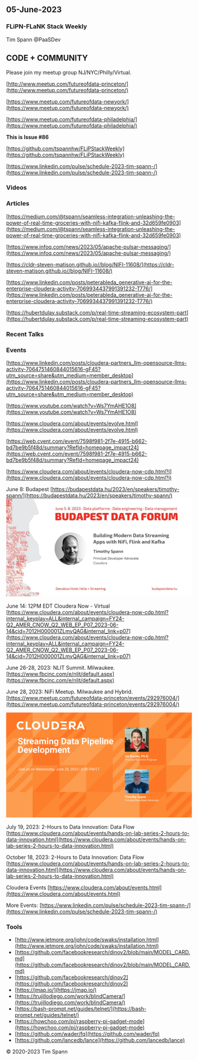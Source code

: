 
## 05-June-2023

### FLiPN-FLaNK Stack Weekly

Tim Spann @PaaSDev



## CODE + COMMUNITY


Please join my meetup group NJ/NYC/Philly/Virtual. 

[http://www.meetup.com/futureofdata-princeton/](http://www.meetup.com/futureofdata-princeton/)

[https://www.meetup.com/futureofdata-newyork/](https://www.meetup.com/futureofdata-newyork/)

[https://www.meetup.com/futureofdata-philadelphia/](https://www.meetup.com/futureofdata-philadelphia/)



**This is Issue #86**


[https://github.com/tspannhw/FLiPStackWeekly](https://github.com/tspannhw/FLiPStackWeekly)

[https://www.linkedin.com/pulse/schedule-2023-tim-spann-/](https://www.linkedin.com/pulse/schedule-2023-tim-spann-/)



### Videos



### Articles

[https://medium.com/@tspann/seamless-integration-unleashing-the-power-of-real-time-groceries-with-nifi-kafka-flink-and-32d659fe0903](https://medium.com/@tspann/seamless-integration-unleashing-the-power-of-real-time-groceries-with-nifi-kafka-flink-and-32d659fe0903)


[https://www.infoq.com/news/2023/05/apache-pulsar-messaging/](https://www.infoq.com/news/2023/05/apache-pulsar-messaging/)

[https://cldr-steven-matison.github.io//blog/NIFI-11608/](https://cldr-steven-matison.github.io//blog/NIFI-11608/)

[https://www.linkedin.com/posts/peterableda_generative-ai-for-the-enterprise-cloudera-activity-7069934437991391232-T776/](https://www.linkedin.com/posts/peterableda_generative-ai-for-the-enterprise-cloudera-activity-7069934437991391232-T776/)

[https://hubertdulay.substack.com/p/real-time-streaming-ecosystem-part](https://hubertdulay.substack.com/p/real-time-streaming-ecosystem-part)


### Recent Talks




### Events

[https://www.linkedin.com/posts/cloudera-partners_llm-opensource-llms-activity-7064751460844015616-gF45?utm_source=share&utm_medium=member_desktop](https://www.linkedin.com/posts/cloudera-partners_llm-opensource-llms-activity-7064751460844015616-gF45?utm_source=share&utm_medium=member_desktop)

[https://www.youtube.com/watch?v=Ws7YmAHE1O8](https://www.youtube.com/watch?v=Ws7YmAHE1O8)

[https://www.cloudera.com/about/events/evolve.html](https://www.cloudera.com/about/events/evolve.html)

[https://web.cvent.com/event/7598f981-2f7e-4915-b662-bd7be9b5f48d/summary?RefId=homepage_impact24](https://web.cvent.com/event/7598f981-2f7e-4915-b662-bd7be9b5f48d/summary?RefId=homepage_impact24)

[https://www.cloudera.com/about/events/cloudera-now-cdp.html?i](https://www.cloudera.com/about/events/cloudera-now-cdp.html?i)

June 8: Budapest
[https://budapestdata.hu/2023/en/speakers/timothy-spann/](https://budapestdata.hu/2023/en/speakers/timothy-spann/)
![budapest](https://github.com/tspannhw/FLiPStackWeekly/blob/main/images/TimBudapest1685102645433.jpeg?raw=true)

June 14:  12PM EDT
Cloudera Now - Virtual
[https://www.cloudera.com/about/events/cloudera-now-cdp.html?internal_keyplay=ALL&internal_campaign=FY24-Q2_AMER_CNOW_Q2_WEB_EP_P07_2023-06-14&cid=7012H000001ZLmyQAG&internal_link=p07](https://www.cloudera.com/about/events/cloudera-now-cdp.html?internal_keyplay=ALL&internal_campaign=FY24-Q2_AMER_CNOW_Q2_WEB_EP_P07_2023-06-14&cid=7012H000001ZLmyQAG&internal_link=p07)

June 26-28, 2023:  NLIT Summit.  Milwaukee.  
[https://www.fbcinc.com/e/nlit/default.aspx](https://www.fbcinc.com/e/nlit/default.aspx)

June 28, 2023:  NiFi Meetup.   Milwaukee and Hybrid.
[https://www.meetup.com/futureofdata-princeton/events/292976004/](https://www.meetup.com/futureofdata-princeton/events/292976004/)

![meetup](https://raw.githubusercontent.com/tspannhw/FLiPStackWeekly/main/images/junemeetup.jpg)

July 19, 2023:   2-Hours to Data Innovation:   Data Flow
[https://www.cloudera.com/about/events/hands-on-lab-series-2-hours-to-data-innovation.html](https://www.cloudera.com/about/events/hands-on-lab-series-2-hours-to-data-innovation.html)

October 18, 2023:  2-Hours to Data Innovation:   Data Flow
[https://www.cloudera.com/about/events/hands-on-lab-series-2-hours-to-data-innovation.html](https://www.cloudera.com/about/events/hands-on-lab-series-2-hours-to-data-innovation.html)

Cloudera Events
[https://www.cloudera.com/about/events.html](https://www.cloudera.com/about/events.html)

More Events:
[https://www.linkedin.com/pulse/schedule-2023-tim-spann-/](https://www.linkedin.com/pulse/schedule-2023-tim-spann-/)



### Tools

* [http://www.jetmore.org/john/code/swaks/installation.html](http://www.jetmore.org/john/code/swaks/installation.html)
* [https://github.com/facebookresearch/dinov2/blob/main/MODEL_CARD.md](https://github.com/facebookresearch/dinov2/blob/main/MODEL_CARD.md)
* [https://github.com/facebookresearch/dinov2](https://github.com/facebookresearch/dinov2)
* [https://jmap.io/](https://jmap.io/)
* [https://trujillodiego.com/work/blindCamera/](https://trujillodiego.com/work/blindCamera/)
* [https://bash-prompt.net/guides/telnet/](https://bash-prompt.net/guides/telnet/)
* [https://howchoo.com/pi/raspberry-pi-gadget-mode](https://howchoo.com/pi/raspberry-pi-gadget-mode)
* [https://github.com/wader/fq](https://github.com/wader/fq)
* [https://github.com/lancedb/lance](https://github.com/lancedb/lance)




&copy; 2020-2023 Tim Spann
